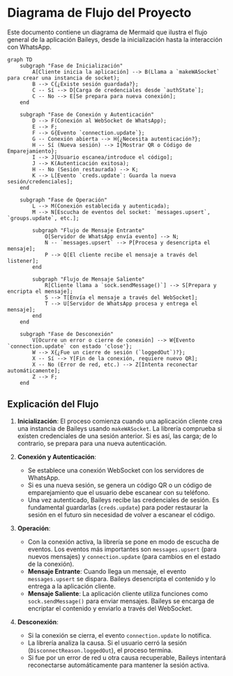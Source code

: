 # Diagrama de Flujo del Proyecto

Este documento contiene un diagrama de Mermaid que ilustra el flujo general de la aplicación Baileys, desde la inicialización hasta la interacción con WhatsApp.

```mermaid
graph TD
    subgraph "Fase de Inicialización"
        A[Cliente inicia la aplicación] --> B(Llama a `makeWASocket` para crear una instancia de socket);
        B --> C{¿Existe sesión guardada?};
        C -- Sí --> D[Carga de credenciales desde `authState`];
        C -- No --> E[Se prepara para nueva conexión];
    end

    subgraph "Fase de Conexión y Autenticación"
        D --> F(Conexión al WebSocket de WhatsApp);
        E --> F;
        F --> G{Evento `connection.update`};
        G -- Conexión abierta --> H{¿Necesita autenticación?};
        H -- Sí (Nueva sesión) --> I{Mostrar QR o Código de Emparejamiento};
        I --> J[Usuario escanea/introduce el código];
        J --> K(Autenticación exitosa);
        H -- No (Sesión restaurada) --> K;
        K --> L[Evento `creds.update`: Guarda la nueva sesión/credenciales];
    end

    subgraph "Fase de Operación"
        L --> M(Conexión establecida y autenticada);
        M --> N[Escucha de eventos del socket: `messages.upsert`, `groups.update`, etc.];

        subgraph "Flujo de Mensaje Entrante"
            O[Servidor de WhatsApp envía evento] --> N;
            N -- `messages.upsert` --> P[Procesa y desencripta el mensaje];
            P --> Q[El cliente recibe el mensaje a través del listener];
        end

        subgraph "Flujo de Mensaje Saliente"
            R[Cliente llama a `sock.sendMessage()`] --> S[Prepara y encripta el mensaje];
            S --> T[Envía el mensaje a través del WebSocket];
            T --> U[Servidor de WhatsApp procesa y entrega el mensaje];
        end
    end

    subgraph "Fase de Desconexión"
        V[Ocurre un error o cierre de conexión] --> W{Evento `connection.update` con estado 'close'};
        W --> X{¿Fue un cierre de sesión (`loggedOut`)?};
        X -- Sí --> Y[Fin de la conexión, requiere nuevo QR];
        X -- No (Error de red, etc.) --> Z[Intenta reconectar automáticamente];
        Z --> F;
    end
```

## Explicación del Flujo

1.  **Inicialización**: El proceso comienza cuando una aplicación cliente crea una instancia de Baileys usando `makeWASocket`. La librería comprueba si existen credenciales de una sesión anterior. Si es así, las carga; de lo contrario, se prepara para una nueva autenticación.

2.  **Conexión y Autenticación**:
    *   Se establece una conexión WebSocket con los servidores de WhatsApp.
    *   Si es una nueva sesión, se genera un código QR o un código de emparejamiento que el usuario debe escanear con su teléfono.
    *   Una vez autenticado, Baileys recibe las credenciales de sesión. Es fundamental guardarlas (`creds.update`) para poder restaurar la sesión en el futuro sin necesidad de volver a escanear el código.

3.  **Operación**:
    *   Con la conexión activa, la librería se pone en modo de escucha de eventos. Los eventos más importantes son `messages.upsert` (para nuevos mensajes) y `connection.update` (para cambios en el estado de la conexión).
    *   **Mensaje Entrante**: Cuando llega un mensaje, el evento `messages.upsert` se dispara. Baileys desencripta el contenido y lo entrega a la aplicación cliente.
    *   **Mensaje Saliente**: La aplicación cliente utiliza funciones como `sock.sendMessage()` para enviar mensajes. Baileys se encarga de encriptar el contenido y enviarlo a través del WebSocket.

4.  **Desconexión**:
    *   Si la conexión se cierra, el evento `connection.update` lo notifica.
    *   La librería analiza la causa. Si el usuario cerró la sesión (`DisconnectReason.loggedOut`), el proceso termina.
    *   Si fue por un error de red u otra causa recuperable, Baileys intentará reconectarse automáticamente para mantener la sesión activa.
